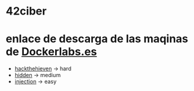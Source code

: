 # 42ciber


# enlace de descarga de las maqinas de [Dockerlabs.es](https://dockerlabs.es/#/)
- [hackthehieven]([hacktheheaven](https://mega.nz/file/9G0BCDTC#YMVrW5AmlCfRDFm5fZgz1FWZkHsHK-F0tgM3WcfZfzY)) -> hard
- [hidden]([hidden](https://mega.nz/file/EO8DzKgR#V3Vj8pWT6dUfWP03Zi2ZNs-o3uztnrTd1qGxvnn3oHo)) -> medium
- [injection]([injection](https://mega.nz/file/wLN2nQ7B#p0YzUFAsrE3ilnJ9HzMr1hfsUq2DPYiDHlIU_9IEizU)) -> easy
